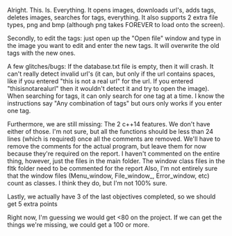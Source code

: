 Alright. This. Is. Everything. 
It opens images, downloads url's, adds tags, deletes images, searches for tags, everything. It also supports 2 extra file types, png and bmp (although png takes FOREVER to load onto the screen).

Secondly, to edit the tags: just open up the "Open file" window and type in the image you want to edit and enter the new tags. It will overwrite the old tags with the new ones. 

A few glitches/bugs:
If the database.txt file is empty, then it will crash.
It can't really detect invalid url's (it can, but only if the url contains spaces, like if you entered "this is not a real url" for the url. If you entered "thisisnotarealurl" then it wouldn't detect it and try to open the image).
When searching for tags, it can only search for one tag at a time. I know the instructions say "Any combination of tags" but ours only works if you enter one tag.

Furthermore, we are still missing:
The 2 c++14 features. We don't have either of those.
I'm not sure, but all the functions should be less than 24 lines (which is required) once all the comments are removed. We'll have to remove the comments for the actual program, but leave them for now because they're required on the report. I haven't commented on the entire thing, however, just the files in the main folder. The window class files in the fltk folder need to be commented for the report
Also, I'm not entirely sure that the window files (Menu_window, File_window_, Error_window, etc) count as classes. I think they do, but I'm not 100% sure. 

Lastly, we actually have 3 of the last objectives completed, so we should get 5 extra points

Right now, I'm guessing we would get <80 on the project. If we can get the things we're missing, we could get a 100 or more.